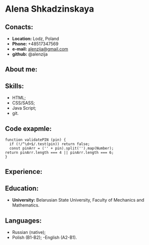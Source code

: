 # Alena Shkadzinskaya

## Conacts:
* **Location:** Lodz, Poland
* **Phone:** +48517347569
* **e-mail:** alenzija@gmail.com
* **github:** @alenzija

## About me:

## Skills:
- HTML;
- CSS/SASS;
- Java Script;
- git.

## Code exapmle:
```
function validatePIN (pin) {
  if (!/^\d+$/.test(pin)) return false;
  const pinArr = ('' + pin).split('').map(Number);
return pinArr.length === 4 || pinArr.length === 6;
}
```
## Experience:

## Education:
* **University:** Belarusian State University, Faculty of Mechanics and Mathematics.

## Languages:
- Russian (native);
- Polish (B1-B2);
-English (A2-B1).


